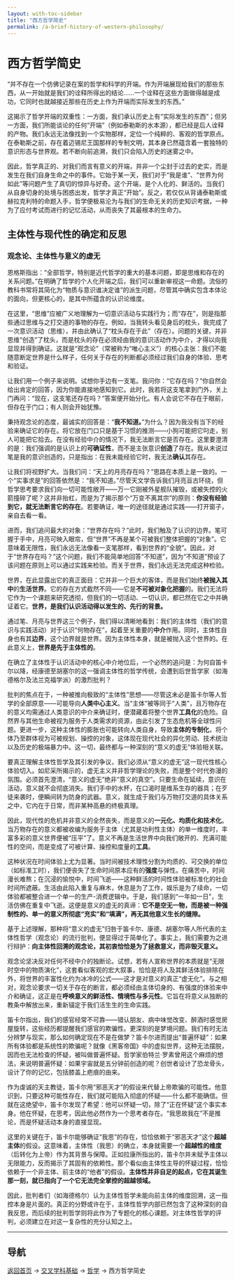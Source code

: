 ```yaml
---
layout: with-toc-sidebar
title: "西方哲学简史"
permalink: /a-brief-history-of-western-philosophy/
---
```


# 西方哲学简史
“并不存在一个仿佛记录在案的哲学和科学的开端。作为开端展现给我们的那些东西，从一开始就是我们的诠释所得出的结论……一个诠释在这些方面做得越是成功，它同时也就越接近那些在历史上作为开端而实际发生的东西。”

这揭示了哲学开端的双重性：一方面，我们承认历史上有“实际发生的东西”；但另一方面，我们所能谈论的任何“开端”（例如泰勒斯的水本源），都已经是后人诠释的产物。我们永远无法像找到一个实物那样，定位一个纯粹的、客观的哲学原点。在泰勒斯之前，存在着迈锡尼王国那样的专制文明，其本身已然蕴含着一套独特的意识形态与世界观。若不断向前追溯，我们只会陷入历史的迷雾之中。

因此，哲学真正的、对我们而言有意义的开端，并非一个尘封于过去的史实，而是发生在我们自身生命之中的事件。它始于某一天，我们对于“我是谁”、“世界为何如此”等问题产生了真切的惊异与好奇。这个开端，是个人化的、鲜活的。当我们从自身切身的处境与困惑出发，哲学才真正“开始”。反之，若仅仅从背诵泰勒斯或赫拉克利特的命题入手，哲学便极易沦为与我们的生命无关的历史知识考据，一种为了应付考试而进行的记忆活动，从而丧失了其最根本的生命力。
## 主体性与现代性的确定和反思
### 观念论、主体性与意义的虚无
恩格斯指出：“全部哲学，特别是近代哲学的重大的基本问题，即是思维和存在的关系问题。”在明确了哲学的个人化开端之后，我们可以重新审视这一命题。流俗的教科书常将其简化为“物质与意识谁决定谁”的派生问题，尽管其中确实包含本体论的面向，但更核心的，是其中所蕴含的认识论维度。

在这里，“思维”应被广义地理解为一切意识活动与实践行为；而“存在”，则是指那些通过思维与之打交道的事物的存在。例如，当我转头看见身后的枕头，我完成了一次意识活动（思维），并由此确认了“枕头存在于此”（存在）。问题的关键，并非思维“创造”了枕头，而是枕头的存在必须经由我的意识活动作为中介，才得以向我显现并得到确证。这就是“观念论”（常被称为“唯心主义”）的核心主张：我们不能随意断定世界是什么样子，任何关于存在的判断都必须经过我们自身的体验、思考和验证。

让我们用一个例子来说明。试想你手边有一支笔。我问你：“它存在吗？”你自然会给出肯定的回答，因为你能直接地感知到它。此时，我若将这支笔拿到门外，关上门再问：“现在，这支笔还存在吗？”答案便开始分化。有人会说它不存在于眼前，但存在于门口；有人则会开始犹豫。

秉持观念论的态度，最诚实的回答是：“**我不知道。**”为什么？因为我没有当下的经验来确证它的存在。将它放在门口只是基于习惯的推测——小狗可能把它叼走，别人可能把它拾去。在没有经验中介的情况下，我无法断言它是否存在。这里要澄清的是：我们强调的是认识上的**可确证性**，而不是主张意识**创造**了存在。我从未说过笔是我的意识创造的，只是指出：在我未能经验它时，我无法**确认**其存在。

让我们将视野扩大。当我们问：“天上的月亮存在吗？”思路在本质上是一致的。一个“实事求是”的回答依然是：“我不知道。”尽管天文学告诉我们月亮亘古环绕，但哲学思考要求我们向一切可能性敞开——万一它刚被外星舰队摧毁，或被失控的火箭撞碎了呢？这并非抬杠，而是为了揭示那个“万变不离其宗”的原则：**你没有经验到它，就无法断言它的存在**。若要确证，唯一的途径就是通过实践——打开窗子，亲自去看一看。

进而，我们追问最大的对象：“世界存在吗？”此时，我们触及了认识的边界。笔可握于手中，月亮可映入眼帘，但“世界”不再是某个可被我们整体把握的“对象”。它意味着无限性，我们永远无法像看一支笔那样，看到世界的“全貌”。因此，对于“世界存在吗？”这个问题，我们不能简单地回答“不知道”，因为“不知道”预设了该问题在原则上可以通过实践来检验。而关于世界，我们永远无法完成这种检验。

世界，在此显露出它的真正面目：它并非一个巨大的客体，而是我们始终**被抛入其中**的**生活世界**。它的存在方式截然不同——它是**不可被对象化把握**的。我们无法将它作为一个课题来研究透彻，但我们的一切活动、一切认识，都已然在它之中并确证着它。**世界，是我们认识活动得以发生的、先行的背景。**

通过笔、月亮与世界这三个例子，我们得以清晰地看到：我们的主体性（我们的意识与实践活动）对于认识“何物存在”，起着至关重要的**中介**作用。同时，主体性自身也有其**边界**，这个边界就是世界。因为主体性本身，就是被抛入这个世界的。在此意义上，**世界是先于主体性的**。

在确立了主体性于认识活动中的核心中介地位后，一个必然的追问是：为何自笛卡尔以降，经康德至胡塞尔的这一强调主体性的哲学传统，会遭到后世哲学家（如海德格尔及法兰克福学派）的激烈批判？

批判的焦点在于，一种被推向极致的“主体性”思想——尽管这未必是笛卡尔等人哲学的全部原意——可能导向**人类中心主义**。当“主体”被等同于“人类”，且万物存在的意义均需通过人类意识的中介来确证时，便潜藏着将整个世界**工具化**的危险。自然界与其他生命被视为服务于人类需求的资源，由此引发了生态危机等全球性问题。更进一步，这种主体性的膨胀也可能转向人类自身，导致**主体的专制化**，将个体乃至群体视为可被规划、操控的对象，这体现在现代社会的异化劳动、技术统治以及历史的极端暴力中。这一切，最终都与一种深刻的“意义的虚无”体验相关联。

要真正理解主体性哲学及其引发的争议，我们必须从“意义的虚无”这一现代性核心体验切入。如尼采所揭示的，虚无主义并非哲学理论的失败，而是整个时代弥漫的氛围。必须首先澄清，“意义的虚无”绝非“意义的真空”。只要生命在延续，意识在活动，意义就不会彻底消失。我们手中的水杯，在口渴时是维系生存的器具；在歹徒来袭时，便瞬间转为防身的武器。意义，就生成于我们与万物打交道的具体关系之中，它内在于日常，而非某种高悬的终极真理。

因此，现代性的危机并非意义的全然丧失，而是意义的**一元化、均质化和技术化**。当万物存在的意义都被收编为服务于主体（尤其是功利性主体）的单一维度时，丰富多彩的意义世界便被“压平”了。意义不再是生活世界中向我们敞开的、充满可能性的空间，而是变成了可被计算、操控和度量的**工具**。

这种状况在时间体验上尤为显著。当时间被技术理性分割为均质的、可交换的单位（如标准工时），我们便丧失了生命时间原本应有的**强度**与弹性。在痛苦中，时间漫长难熬；在沉浸的愉悦中，时间飞逝——这种鲜活的时间性体验被标准化的社会时间所遮蔽。生活由此陷入重复与麻木，休息是为了工作，娱乐是为了续命，一切体验都被整合进一个单一的生产-消费逻辑中。于是，我们感到“一年如一日”，生活仿佛在重复中飞逝。这便是意义的虚无的真谛：**它不是空无一物，而是被一种强制性的、单一的意义所彻底“充实”和“填满”，再无其他意义生长的缝隙。**

基于上述理解，那种将“意义的虚无”归咎于笛卡尔、康德、胡塞尔等人所代表的主体性哲学（观念论）的流行批判，便显得过于简单化了。事实上，我们需要为之进行辩护：**向主体性回溯的观念论，其初衷恰恰是为了拯救意义，而非毁灭意义。**

观念论坚决反对任何不经中介的独断论。试想，若有人宣称世界的本质就是“无限时空中的物质演化”，这套看似客观的宏大叙事，恰恰是将人及其鲜活体验排除在外，将世界的丰富性化约为冰冷的公式——这才是对意义的真正“虚无化”。与之相对，观念论要求一切关于存在的断言，都必须经由主体切身的、有强度的体验来中介和确证，这正是在**呼唤意义的鲜活性、情境性与多元性**。它旨在将意义从独断的教条中解放出来，重新锚定于我们活生生的生命实践。

笛卡尔指出，我们的感官经常不可靠——错认朋友、病中味觉改变、醉酒时感觉房屋旋转，这些经历都提醒我们感官的欺骗性。更深刻的是梦境问题。我们有时无法分辨梦与现实，那么如何确定现在不是在做梦？笛卡尔进而提出“普遍怀疑”：如果所有体验都是系统性的欺骗呢？就像《黑客帝国》中的虚拟世界，这种无法摆脱，因而也无法检查的怀疑，被叫做普遍怀疑。哲学家伯特兰·罗素曾用这个麻烦的想法，来说明普遍怀疑：如果宇宙就是五分钟前创造的呢？创世者设计了恐龙骨头，设计了你的记忆，包括膝盖上疤痕的由来。

作为虔诚的天主教徒，笛卡尔用“邪恶天才”的假设来代替上帝欺骗的可能性。他意识到，只要这种可能性存在，我们就可能陷入彻底的怀疑——什么都不能确信。但就在这绝望中，笛卡尔发现了希望：他可以怀疑一切，除了“正在怀疑”这个事实本身。他在怀疑，在思考，因此他必然作为一个思考者存在。“我思故我在”不是推论，而是怀疑活动本身的直接显现。

这里的关键在于，笛卡尔能够确证“我思”的存在，恰恰依赖于“邪恶天才”这个**超越主体**的假设。这意味着，主体性（我思）的确立，本身就需要一个**超越性的维度**（后转化为上帝）作为其背景与保障。正如拉康所指出的，笛卡尔并未赋予主体以无限能力，反而揭示了其固有的依赖性。那个看似由主体性主导的怀疑过程，恰恰依赖于一个非主体、前主体的“他者”的假设。**主体性并非自足的起点，它在其诞生那一刻，就已指向了一个它无法完全掌控的超越领域。**

因此，批判者们（如海德格尔）认为主体性哲学未能向前主体的维度回溯，这一指控本身是片面的。真正的分野或许在于，主体性哲学内部已然包含了这种深刻的自我反思，而后续的批判哲学则将此作为了专题化的核心课题。对主体性哲学的评判，必须建立在对这一复杂性的充分认知之上。

---

## 导航
[返回首页](/) → [交叉学科基础](/interdisciplinary-fundamentals/) → [哲学](/philosophy/) → 西方哲学简史
